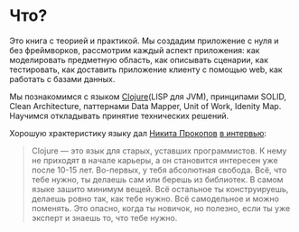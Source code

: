 # Что?

Это книга с теорией и практикой. Мы создадим приложение с нуля и без фреймворков,
рассмотрим каждый аспект приложения:
как моделировать предметную область, как описывать сценарии, как тестировать,
как доставить приложение клиенту с помощью web, как работать с базами данных.

Мы познакомимся с языком [Clojure](https://clojure.org/)(LISP для JVM),
принципами SOLID, Clean Architecture,
паттернами Data Mapper, Unit of Work, Idenity Map. Научимся откладывать принятие технических решений.

Хорошую храктеристику языку дал
[Никита Прокопов](https://tonsky.livejournal.com/)
[в интервью](https://habr.com/company/oleg-bunin/blog/420147/):

> Clojure — это язык для старых, уставших программистов.
> К нему не приходят в начале карьеры, а он становится интересен уже после 10-15 лет.
> Во-первых, у тебя абсолютная свобода.
> Всё, что тебе нужно, ты делаешь сам или берешь из библиотек.
> В самом языке зашито минимум вещей. Всё остальное ты конструируешь, делаешь ровно так, как тебе нужно.
> Всё самодельное и можно поменять.
> Это опасно, когда ты новичок, но полезно, если ты уже эксперт и знаешь то, что тебе нужно.
